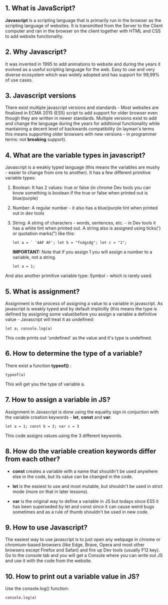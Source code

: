 ## 1. What is JavaScript?

**Javascript** is a scripting language that is primarily run in the browser as the scripting language of websites. It is transmitted from the Server to the Client computer and ran in the browser on the client together with HTML and CSS to add website functionality.

## 2. Why Javascript?

It was invented in 1995 to add animations to website and during the years it evolved as a useful scripting language for the web. Easy to use and very diverse ecosystem which was widely adopted and has support for 99,99% of use cases.

## 3. Javascript versions

There exist multiple javascript versions and standards - Most websites are finalized in ECMA 2015 (ES5) script to add support for older browser even though they are written in newer standards. Multiple versions exist to add and change the language during the years for additional functionality while mantaining a decent level of backwards compatibility (in layman's terms this means supporting older browsers with new versions - in programmer terms: not **breaking** support).

## 4. What are the variable types in javascript?

Javascript is a weakly typed language (this means the variables are mushy - easier to change from one to another). It has a few different primitive variable types:
1. Boolean: It has 2 values: true or false (in chrome Dev tools you can know something is boolean if the true or false when printed out is blue/purple)
2. Number: A regular number - it also has a blue/purple tint when printed out in dev tools
3. String: A string of characters - words, sentences, etc. - in Dev tools it has a white tint when printed out. A string also is assigned using ticks(') or quotation marks(") like this: 
    
    ```let a = ` 'AAF AF'; let b = "fsdgsdg"; let c = "1";```

    **IMPORTANT:** Note that if you assign 1 you will assign a number to a variable, not a string.

    ```let a = 1;```

And also another primitive variable type: Symbol - which is rarely used.

## 5. What is assignment?

Assignment is the process of assigning a value to a variable in javascript. As javascript is weakly typed and by default implicitly (this means the type is defined by assigning some value)before you assign a variable a definitive value - Javascript will treat it as undefined:

```let a; console.log(a)```

This code prints out 'undefined' as the value and it's type is undefined.

## 6. How to determine the type of a variable?

There exist a function **typeof()** :

```typeof(a)```

This will get you the type of variable a.

## 7. How to assign a variable in JS?

Assignment in Javascript is done using the equality sign in conjuction with the variable creation keywords - **let**, **const** and **var**:

```let a = 1; const b = 2; var c = 3```

This code assigns values using the 3 different keywords.

## 8. How do the variable creation keywords differ from each other?

- **const** creates a variable with a name that shouldn't be used anywhere else in the code, but its value can be changed in the code.

- **let** is the easiest to use and most mutable, but shouldn't be used in strict mode (more on that in later lessons).

- **var** is the original way to define a variable in JS but todays since ES5 it has been superseded by let and const since it can cause weird bugs sometimes and as a rule of thumb shouldn't be used in new code.

## 9. How to use Javascript?

The easiest way to use javascript is to just open any webpage in chrome or chromium-based browsers (like Edge, Brave, Opera and most other browsers except Firefox and Safari) and fire up Dev tools (usually F12 key). Go to the console tab and you will get a Console where you can write out JS and use it with the code from the website.

## 10. How to print out a variable value in JS?

Use the console.log() function:

```console.log(a)```